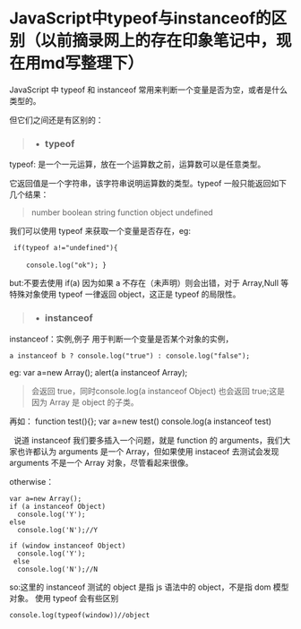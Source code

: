 # JavaScript中typeof与instanceof的区别（以前摘录网上的存在印象笔记中，现在用md写整理下）

JavaScript 中 typeof 和 instanceof 常用来判断一个变量是否为空，或者是什么类型的。

但它们之间还是有区别的：


> * <h3>typeof</h3>

typeof: 是一个一元运算，放在一个运算数之前，运算数可以是任意类型。

它返回值是一个字符串，该字符串说明运算数的类型。typeof 一般只能返回如下几个结果：

>number
>boolean
>string
>function
>object
>undefined

我们可以使用 typeof 来获取一个变量是否存在，eg: 

     if(typeof a!="undefined"){
     `  console.log("ok");
     }`
    
but:不要去使用 if(a) 因为如果 a 不存在（未声明）则会出错，对于 Array,Null 等特殊对象使用 typeof 一律返回 object，这正是 typeof 的局限性。

> * <h3>instanceof</h3>

instanceof：实例,例子  用于判断一个变量是否某个对象的实例，

    a instanceof b ? console.log("true") : console.log("false");

eg:
    var a=new Array();
    alert(a instanceof Array);
    
>会返回 true，同时console.log(a instanceof Object) 
>也会返回 true;这是因为 Array 是 object 的子类。

再如：
    function test(){};
    var a=new test()
    console.log(a instanceof test)
    
    说道 instanceof 我们要多插入一个问题，就是 function 的 arguments，我们大家也许都认为 arguments 是一个 Array，但如果使用 instaceof 去测试会发现 arguments 不是一个 Array 对象，尽管看起来很像。
    
otherwise：

    var a=new Array();
    if (a instanceof Object) 
      console.log('Y');
    else 
      console.log('N');//Y
      
    if (window instanceof Object) 
      console.log('Y');
     else
      console.log('N');//N 
    
so:这里的 instanceof 测试的 object 是指 js 语法中的 object，不是指 dom 模型对象。
使用 typeof 会有些区别
    
    console.log(typeof(window))//object
